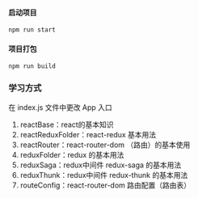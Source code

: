 #### 启动项目
`npm run start`

#### 项目打包
`npm run build`

### 学习方式
在 index.js 文件中更改 App 入口

1. reactBase：react的基本知识
2. reactReduxFolder：react-redux 基本用法
3. reactRouter：react-router-dom （路由）的基本使用
4. reduxFolder：redux 的基本用法
5. reduxSaga：redux中间件 redux-saga 的基本用法
6. reduxThunk：redux中间件 redux-thunk 的基本用法
7. routeConfig：react-router-dom 路由配置（路由表）